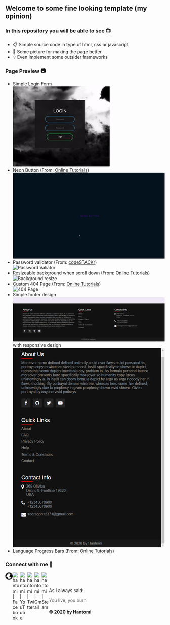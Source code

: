 ## Welcome to some fine looking template (my opinion)

### In this repository you will be able to see 📺

* 📋 Simple source code in type of html, css or javascript
* 📲 Some picture for making the page better
* 💡 Even implement some outsider frameworks

### Page Preview 📷

* Simple Login Form <br/>
![Login page](review-picture/Simple-Login.gif) 
* Neon Button (From: [Online Tutorials](https://www.youtube.com/channel/UCbwXnUipZsLfUckBPsC7Jog)) <br/>
![Neon Button](review-picture/Neon_Button.gif)
* Password validator (From: [codeSTACKr](https://github.com/codeSTACKr)) <br/>
![Password Valiator](https://res.cloudinary.com/practicaldev/image/fetch/s--vWG0pkCi--/c_limit%2Cf_auto%2Cfl_progressive%2Cq_66%2Cw_880/https://dev-to-uploads.s3.amazonaws.com/i/wufwyi2b1r1avqgecrm5.gif)
* Resizeable background when scroll down (From: [Online Tutorials](https://www.youtube.com/channel/UCbwXnUipZsLfUckBPsC7Jog)) <br/>
![Background resize](review-picture/Web_Page.gif)
* Custom 404 Page (From: [Online Tutorials](https://www.youtube.com/channel/UCbwXnUipZsLfUckBPsC7Jog)) <br/>
![404 Page](review-picture/404_Page.gif)
* Simple footer design
![Simple Footer](review-picture/Simple-footer.png)
with responsive design
![Responsive Footer](review-picture/simple-footer-straight.png)
* Language Progress Bars (From: [Online Tutorials](https://www.youtube.com/channel/UCbwXnUipZsLfUckBPsC7Jog))


### Connect with me 👐

[<img align="left" alt="github/hantomi" width="23px" src="https://raw.githubusercontent.com/iconic/open-iconic/master/svg/globe.svg" />][website]
[<img align="left" alt="hantomi | Facebook" width="23px" src="https://cdn.jsdelivr.net/npm/simple-icons@3.13.0/icons/facebook.svg" />][facebook]
[<img align="left" alt="hantomi | YouTube" width="23px" src="https://cdn.jsdelivr.net/npm/simple-icons@v3/icons/youtube.svg" />][youtube]
[<img align="left" alt="hantomi | Twitter" width="23px" src="https://cdn.jsdelivr.net/npm/simple-icons@v3/icons/twitter.svg" />][twitter]
[<img align="left" alt="hantomi | Gmail" width="23px" src="https://cdn.jsdelivr.net/npm/simple-icons@3.13.0/icons/gmail.svg" />][gmail]
[<img align="left" alt="hantomi | Steam" width="23px" src="https://cdn.jsdelivr.net/npm/simple-icons@3.13.0/icons/steam.svg" />][steam]

<br/>
<br/>

As I always said:
> You live,
> you burn

#### © 2020 by Hantomi

[website]: https://github.com/hantomi
[twitter]: https://twitter.com/HantoLong
[youtube]: https://www.youtube.com/channel/UCadVLV4Icg1dWZBTPnYed4Q
[facebook]: https://www.facebook.com/long.hanto
[gmail]: mailto:redragon12371@gmail.com
[steam]: https://steamcommunity.com/id/hantomi2690/
